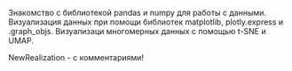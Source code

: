 Знакомство с библиотекой pandas и numpy для работы с данными.
Визуализация данных при помощи библиотек matplotlib, plotly.express и .graph_objs.
Визуализаци многомерных данных с помощью t-SNE и UMAP.

NewRealization - с комментариями!
